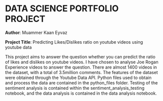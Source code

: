 DATA SCIENCE PORTFOLIO PROJECT
===

**Author**: Muammer Kaan Eyvaz 

**Project Title**: Predicting Likes/Dislikes ratio on youtube videos using youtube data

This project aims to answer the question whether you can predict the ratio of likes and dislikes on youtube videos. I have chosen to analyse Joe Rogan Experience videos to answer the question. There are almost 1400 videos in the dataset, with a total of 3.5million comments. The features of the dataset were obtained through the Youtube Data API. Python files used to obtain and process the data are contained in the python_files folder. Testing of the sentiment analysis is contained within the sentiment_analysis_testing notebook, and the data analysis is contained in the data analysis notebook. 

